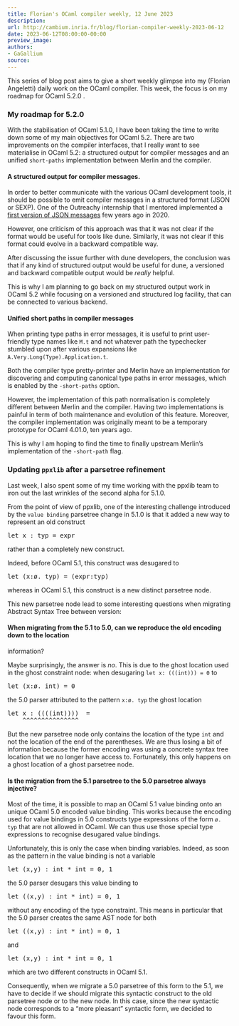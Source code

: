 ```yaml
---
title: Florian's OCaml compiler weekly, 12 June 2023
description:
url: http://cambium.inria.fr/blog/florian-compiler-weekly-2023-06-12
date: 2023-06-12T08:00:00-00:00
preview_image:
authors:
- GaGallium
source:
---
```





<p>This series of blog post aims to give a short weekly glimpse into my
(Florian Angeletti) daily work on the OCaml compiler. This week, the
focus is on my roadmap for OCaml 5.2.0 .</p>


  

<h3>My roadmap for 5.2.0</h3>
<p>With the stabilisation of OCaml 5.1.0, I have been taking the time to
write down some of my main objectives for OCaml 5.2. There are two
improvements on the compiler interfaces, that I really want to see
materialise in OCaml 5.2: a structured output for compiler messages and
an unified <code>short-paths</code> implementation between Merlin and
the compiler.</p>
<h4>A structured output
for compiler messages.</h4>
<p>In order to better communicate with the various OCaml development
tools, it should be possible to emit compiler messages in a structured
format (JSON or SEXP). One of the Outreachy internship that I mentored
implemented a <a href="https://github.com/ocaml/ocaml/pull/9979">first
version of JSON messages</a> few years ago in 2020.</p>
<p>However, one criticism of this approach was that it was not clear if
the format would be useful for tools like dune. Similarly, it was not
clear if this format could evolve in a backward compatible way.</p>
<p>After discussing the issue further with dune developers, the
conclusion was that if any kind of structured output would be useful for
dune, a versioned and backward compatible output would be
<em>really</em> helpful.</p>
<p>This is why I am planning to go back on my structured output work in
OCaml 5.2 while focusing on a versioned and structured log facility,
that can be connected to various backend.</p>
<h4>Unified short paths in
compiler messages</h4>
<p>When printing type paths in error messages, it is useful to print
user-friendly type names like <code>M.t</code> and not whatever path the
typechecker stumbled upon after various expansions like
<code>A.Very.Long(Type).Application.t</code>.</p>
<p>Both the compiler type pretty-printer and Merlin have an
implementation for discovering and computing canonical type paths in
error messages, which is enabled by the <code>-short-paths</code>
option.</p>
<p>However, the implementation of this path normalisation is completely
different between Merlin and the compiler. Having two implementations is
painful in term of both maintenance and evolution of this feature.
Moreover, the compiler implementation was originally meant to be a
temporary prototype for OCaml 4.01.0, ten years ago.</p>
<p>This is why I am hoping to find the time to finally upstream Merlin’s
implementation of the <code>-short-path</code> flag.</p>
<h3>Updating
<code>ppxlib</code> after a parsetree refinement</h3>
<p>Last week, I also spent some of my time working with the ppxlib team
to iron out the last wrinkles of the second alpha for 5.1.0.</p>
<p>From the point of view of ppxlib, one of the interesting challenge
introduced by the <code>value binding</code> parsetree change in 5.1.0
is that it added a new way to represent an old construct</p>
<div class="highlight"><pre><span>let x : typ = expr
</span></pre></div>

<p>rather than a completely new construct.</p>
<p>Indeed, before OCaml 5.1, this construct was desugared to</p>
<div class="highlight"><pre><span>let (x:ø. typ) = (expr:typ)
</span></pre></div>

<p>whereas in OCaml 5.1, this construct is a new distinct parsetree
node.</p>
<p>This new parsetree node lead to some interesting questions when
migrating Abstract Syntax Tree between version:</p>
<h4>When
migrating from the 5.1 to 5.0, can we reproduce the old encoding down to
the location</h4>
<p>information?</p>
<p>Maybe surprisingly, the answer is <em>no</em>. This is due to the
ghost location used in the ghost constraint node: when desugaring
<code>let x: (((int))) = 0</code> to</p>
<div class="highlight"><pre><span><span class="k">let</span> <span class="o">(</span><span class="n">x</span><span class="o">:</span><span class="n">ø</span><span class="o">.</span> <span class="kt">int</span><span class="o">)</span> <span class="o">=</span> <span class="mi">0</span>
</span></pre></div>

<p>the 5.0 parser attributed to the pattern <code>x:ø. typ</code> the
ghost location</p>
<div class="highlight"><pre><span><span class="k">let</span> <span class="n">x</span> <span class="o">:</span> <span class="o">((((</span><span class="kt">int</span><span class="o">))))</span>  <span class="o">=</span>
    <span class="o">^^^^^^^^^^^^^^^</span>
</span></pre></div>

<p>But the new parsetree node only contains the location of the type
<code>int</code> and not the location of the end of the parentheses. We
are thus losing a bit of information because the former encoding was
using a concrete syntax tree location that we no longer have access to.
Fortunately, this only happens on a ghost location of a ghost parsetree
node.</p>
<h4>Is
the migration from the 5.1 parsetree to the 5.0 parsetree always
injective?</h4>
<p>Most of the time, it is possible to map an OCaml 5.1 value binding
onto an unique OCaml 5.0 encoded value binding. This works because the
encoding used for value bindings in 5.0 constructs type expressions of
the form <code>ø. typ</code> that are not allowed in OCaml. We can thus
use those special type expressions to recognise desugared value
bindings.</p>
<p>Unfortunately, this is only the case when binding variables. Indeed,
as soon as the pattern in the value binding is not a variable</p>
<div class="highlight"><pre><span><span class="k">let</span> <span class="o">(</span><span class="n">x</span><span class="o">,</span><span class="n">y</span><span class="o">)</span> <span class="o">:</span> <span class="kt">int</span> <span class="o">*</span> <span class="kt">int</span> <span class="o">=</span> <span class="mi">0</span><span class="o">,</span> <span class="mi">1</span>
</span></pre></div>

<p>the 5.0 parser desugars this value binding to</p>
<div class="highlight"><pre><span><span class="k">let</span> <span class="o">((</span><span class="n">x</span><span class="o">,</span><span class="n">y</span><span class="o">)</span> <span class="o">:</span> <span class="kt">int</span> <span class="o">*</span> <span class="kt">int</span><span class="o">)</span> <span class="o">=</span> <span class="mi">0</span><span class="o">,</span> <span class="mi">1</span>
</span></pre></div>

<p>without any encoding of the type constraint. This means in particular
that the 5.0 parser creates the same AST node for both</p>
<div class="highlight"><pre><span><span class="k">let</span> <span class="o">((</span><span class="n">x</span><span class="o">,</span><span class="n">y</span><span class="o">)</span> <span class="o">:</span> <span class="kt">int</span> <span class="o">*</span> <span class="kt">int</span><span class="o">)</span> <span class="o">=</span> <span class="mi">0</span><span class="o">,</span> <span class="mi">1</span>
</span></pre></div>

<p>and</p>
<div class="highlight"><pre><span><span class="k">let</span> <span class="o">(</span><span class="n">x</span><span class="o">,</span><span class="n">y</span><span class="o">)</span> <span class="o">:</span> <span class="kt">int</span> <span class="o">*</span> <span class="kt">int</span> <span class="o">=</span> <span class="mi">0</span><span class="o">,</span> <span class="mi">1</span>
</span></pre></div>

<p>which are two different constructs in OCaml 5.1.</p>
<p>Consequently, when we migrate a 5.0 parsetree of this form to the
5.1, we have to decide if we should migrate this syntactic construct to
the old parsetree node or to the new node. In this case, since the new
syntactic node corresponds to a “more pleasant” syntactic form, we
decided to favour this form.</p>


